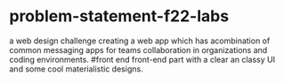 # problem-statement-f22-labs
a web design challenge
creating a web app which has acombination of common messaging apps for teams collaboration in organizations and coding environments.
#front end 
front-end part with a clear an classy UI and some cool materialistic designs.
